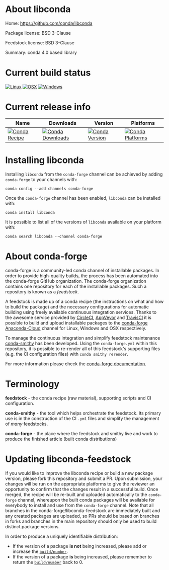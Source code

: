 About libconda
==============

Home: https://github.com/conda/libconda

Package license: BSD 3-Clause

Feedstock license: BSD 3-Clause

Summary: conda 4.0 based library



Current build status
====================

[![Linux](https://img.shields.io/circleci/project/github/conda-forge/libconda-feedstock/master.svg?label=Linux)](https://circleci.com/gh/conda-forge/libconda-feedstock)
[![OSX](https://img.shields.io/travis/conda-forge/libconda-feedstock/master.svg?label=macOS)](https://travis-ci.org/conda-forge/libconda-feedstock)
[![Windows](https://img.shields.io/appveyor/ci/conda-forge/libconda-feedstock/master.svg?label=Windows)](https://ci.appveyor.com/project/conda-forge/libconda-feedstock/branch/master)

Current release info
====================

| Name | Downloads | Version | Platforms |
| --- | --- | --- | --- |
| [![Conda Recipe](https://img.shields.io/badge/recipe-libconda-green.svg)](https://anaconda.org/conda-forge/libconda) | [![Conda Downloads](https://img.shields.io/conda/dn/conda-forge/libconda.svg)](https://anaconda.org/conda-forge/libconda) | [![Conda Version](https://img.shields.io/conda/vn/conda-forge/libconda.svg)](https://anaconda.org/conda-forge/libconda) | [![Conda Platforms](https://img.shields.io/conda/pn/conda-forge/libconda.svg)](https://anaconda.org/conda-forge/libconda) |

Installing libconda
===================

Installing `libconda` from the `conda-forge` channel can be achieved by adding `conda-forge` to your channels with:

```
conda config --add channels conda-forge
```

Once the `conda-forge` channel has been enabled, `libconda` can be installed with:

```
conda install libconda
```

It is possible to list all of the versions of `libconda` available on your platform with:

```
conda search libconda --channel conda-forge
```


About conda-forge
=================

conda-forge is a community-led conda channel of installable packages.
In order to provide high-quality builds, the process has been automated into the
conda-forge GitHub organization. The conda-forge organization contains one repository
for each of the installable packages. Such a repository is known as a *feedstock*.

A feedstock is made up of a conda recipe (the instructions on what and how to build
the package) and the necessary configurations for automatic building using freely
available continuous integration services. Thanks to the awesome service provided by
[CircleCI](https://circleci.com/), [AppVeyor](https://www.appveyor.com/)
and [TravisCI](https://travis-ci.org/) it is possible to build and upload installable
packages to the [conda-forge](https://anaconda.org/conda-forge)
[Anaconda-Cloud](https://anaconda.org/) channel for Linux, Windows and OSX respectively.

To manage the continuous integration and simplify feedstock maintenance
[conda-smithy](https://github.com/conda-forge/conda-smithy) has been developed.
Using the ``conda-forge.yml`` within this repository, it is possible to re-render all of
this feedstock's supporting files (e.g. the CI configuration files) with ``conda smithy rerender``.

For more information please check the [conda-forge documentation](https://conda-forge.org/docs/).

Terminology
===========

**feedstock** - the conda recipe (raw material), supporting scripts and CI configuration.

**conda-smithy** - the tool which helps orchestrate the feedstock.
                   Its primary use is in the construction of the CI ``.yml`` files
                   and simplify the management of *many* feedstocks.

**conda-forge** - the place where the feedstock and smithy live and work to
                  produce the finished article (built conda distributions)


Updating libconda-feedstock
===========================

If you would like to improve the libconda recipe or build a new
package version, please fork this repository and submit a PR. Upon submission,
your changes will be run on the appropriate platforms to give the reviewer an
opportunity to confirm that the changes result in a successful build. Once
merged, the recipe will be re-built and uploaded automatically to the
`conda-forge` channel, whereupon the built conda packages will be available for
everybody to install and use from the `conda-forge` channel.
Note that all branches in the conda-forge/libconda-feedstock are
immediately built and any created packages are uploaded, so PRs should be based
on branches in forks and branches in the main repository should only be used to
build distinct package versions.

In order to produce a uniquely identifiable distribution:
 * If the version of a package **is not** being increased, please add or increase
   the [``build/number``](https://conda.io/docs/user-guide/tasks/build-packages/define-metadata.html#build-number-and-string).
 * If the version of a package **is** being increased, please remember to return
   the [``build/number``](https://conda.io/docs/user-guide/tasks/build-packages/define-metadata.html#build-number-and-string)
   back to 0.
